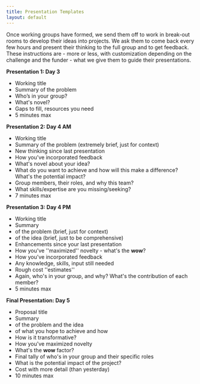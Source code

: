 ```yaml
---
title: Presentation Templates
layout: default
---
```

Once working groups have formed, we send them off to work in break-out rooms to develop their ideas into projects. We ask them to come back every few hours and present their thinking to the full group and to get feedback. These instructions are - more or less, with customization depending on the challenge and the funder - what we give them to guide their presentations.

__Presentation 1: Day 3__
 * Working title
 * Summary of the problem
 *  Who’s in your group?
 * What's novel?
 * Gaps to fill, resources you need
 * 5 minutes max

__Presentation 2: Day 4 AM__
 * Working title
 * Summary of the problem (extremely brief, just for context)
 * New thinking since last presentation
 * How you've incorporated feedback
 * What's novel about your idea?
 * What do you want to achieve and how will this make a difference? What's the potential impact?
 * Group members, their roles, and why this team?
 * What skills/expertise are you missing/seeking?
 * 7 minutes max

__Presentation 3: Day 4 PM__
 * Working title
 * Summary
  * of the problem (brief, just for context)
  * of the idea (brief, just to be comprehensive)
 *  Enhancements since your last presentation
 * How you've ''maximized'' novelty - what's the __wow__?
 * How you've incorporated feedback
 * Any knowledge, skills, input still needed
 * Rough cost ''estimates''
 * Again, who's in your group, and why? What's the contribution of each member?
 * 5 minutes max

__Final Presentation: Day 5__
 * Proposal title
 * Summary
  * of the problem and the idea
  * of what you hope to achieve and how
 * How is it transformative?
 * How you've maximized novelty
 * What's the __wow__ factor?
 * Final tally of who's in your group and their specific roles
 * What is the potential impact of the project?
 * Cost with more detail (than yesterday)
 * 10 minutes max